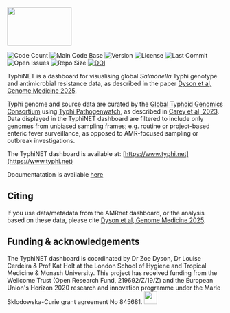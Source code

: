 <img src='assets/img/logo-typhinet-prod.png' width="150" height="90">

![Code Count](https://img.shields.io/github/languages/count/typhoidgenomics/TyphiNET)
![Main Code Base](https://img.shields.io/github/languages/top/typhoidgenomics/TyphiNET)
![Version](https://img.shields.io/badge/version-1.6-red)
![License](https://img.shields.io/badge/license-GPLv3-blue)
![Last Commit](https://img.shields.io/github/last-commit/typhoidgenomics/TyphiNET)
![Open Issues](https://img.shields.io/github/issues-raw/typhoidgenomics/TyphiNET)
![Repo Size](https://img.shields.io/github/repo-size/typhoidgenomics/TyphiNET)
[![DOI](https://zenodo.org/badge/DOI/10.5281/zenodo.10667321.svg)](https://doi.org/10.5281/zenodo.10667321)


TyphiNET is a dashboard for visualising global _Salmonella_ Typhi genotype and antimicrobial resistance data, as described in the paper [Dyson et al, Genome Medicine 2025](https://doi.org/10.1186/s13073-025-01470-4). 

Typhi genome and source data are curated by the [Global Typhoid Genomics Consortium](https://www.typhoidgenomics.org/) using [Typhi Pathogenwatch](https://pathogen.watch/), as described in [Carey et al, 2023](https://doi.org/10.7554/eLife.85867). Data displayed in the TyphiNET dashboard are filtered to include only genomes from unbiased sampling frames; e.g. routine or project-based enteric fever surveillance, as opposed to AMR-focused sampling or outbreak investigations.

The TyphiNET dashboard is available at: [https://www.typhi.net](https://www.typhi.net)

Documentatation is available [here](https://github.com/typhoidgenomics/TyphiNET/wiki)

## Citing

If you use data/metadata from the AMRnet dashboard, or the analysis based on these data, please cite [Dyson et al, Genome Medicine 2025](https://doi.org/10.1186/s13073-025-01470-4).

## Funding & acknowledgements

The TyphiNET dashboard is coordinated by Dr Zoe Dyson, Dr Louise Cerdeira & Prof Kat Holt at the London School of Hygiene and Tropical Medicine & Monash University. This project has received funding from the Wellcome Trust (Open Research Fund, 219692/Z/19/Z) and the European Union's Horizon 2020 research and innovation programme under the Marie Sklodowska-Curie grant agreement No 845681. <img src="https://user-images.githubusercontent.com/8507671/153406979-9462c466-5a65-469e-adb6-14e271fd9e21.jpg" height="30" />

